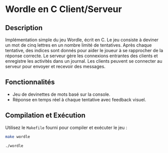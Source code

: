 # Wordle en C Client/Serveur

## Description
Implémentation simple du jeu Wordle, écrit en C. Le jeu consiste à deviner un mot de cinq lettres en un nombre limité de tentatives. Après chaque tentative, des indices sont donnés pour aider le joueur à se rapprocher de la réponse correcte.
Le serveur gère les connexions entrantes des clients et enregistre les activités dans un journal. Les clients peuvent se connecter au serveur pour envoyer et recevoir des messages.

## Fonctionnalités
- Jeu de devinettes de mots basé sur la console.
- Réponse en temps réel à chaque tentative avec feedback visuel.

## Compilation et Exécution
Utilisez le `Makefile` fourni pour compiler et exécuter le jeu :
```bash
make wordle
```
```bash
./wordle
```
